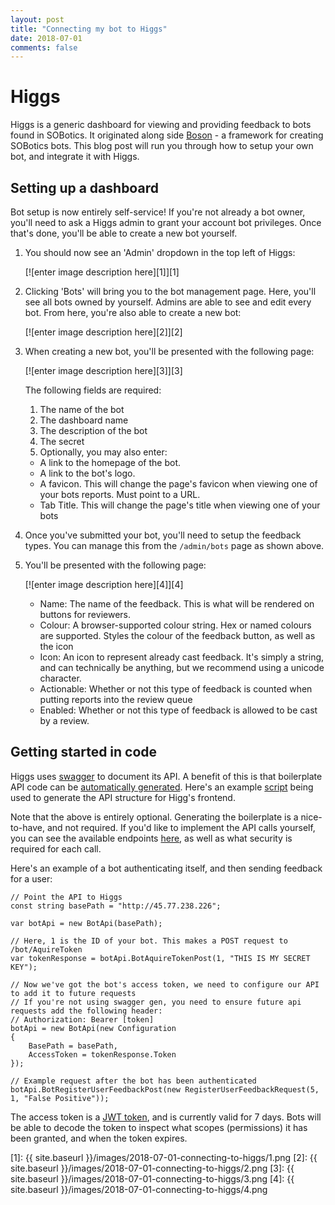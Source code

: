 ```yaml
---
layout: post
title: "Connecting my bot to Higgs"
date: 2018-07-01
comments: false
---
```


# Higgs

Higgs is a generic dashboard for viewing and providing feedback to bots found in SOBotics. It originated along side [Boson](https://github.com/SOBotics/Boson) - a framework for creating SOBotics bots. This blog post will run you through how to setup your own bot, and integrate it with Higgs.

## Setting up a dashboard

Bot setup is now entirely self-service! If you're not already a bot owner, you'll need to ask a Higgs admin to grant your account bot privileges. Once that's done, you'll be able to create a new bot yourself.

1. You should now see an 'Admin' dropdown in the top left of Higgs:

   [![enter image description here][1]][1]

2. Clicking 'Bots' will bring you to the bot management page. Here, you'll see all bots owned by yourself. Admins are able to see and edit every bot. From here, you're also able to create a new bot:

    [![enter image description here][2]][2]

3. When creating a new bot, you'll be presented with the following page:

    [![enter image description here][3]][3]

    The following fields are required: 

    1. The name of the bot
    2. The dashboard name
    3. The description of the bot
    4. The secret   
    5. Optionally, you may also enter:

    - A link to the homepage of the bot.
    - A link to the bot's logo.
    - A favicon. This will change the page's favicon when viewing one of your bots reports. Must point to a URL.
    - Tab Title. This will change the page's title when viewing one of your bots

2. Once you've submitted your bot, you'll need to setup the feedback types. You can manage this from the `/admin/bots` page as shown above.

3. You'll be presented with the following page:

    [![enter image description here][4]][4]

    - Name: The name of the feedback. This is what will be rendered on buttons for reviewers.
    - Colour: A browser-supported colour string. Hex or named colours are supported. Styles the colour of the feedback button, as well as the icon
    - Icon: An icon to represent already cast feedback. It's simply a string, and can technically be anything, but we recommend using a unicode character.
    - Actionable: Whether or not this type of feedback is counted when putting reports into the review queue
    - Enabled: Whether or not this type of feedback is allowed to be cast by a review.

## Getting started in code

Higgs uses [swagger](https://swagger.io/) to document its API. A benefit of this is that boilerplate API code can be [automatically generated](https://github.com/swagger-api/swagger-codegen).  Here's an example [script](https://github.com/SOBotics/Higgs/blob/master/GenerateUIAPI.bat) being used to generate the API structure for Higg's frontend.

Note that the above is entirely optional. Generating the boilerplate is a nice-to-have, and not required. If you'd like to implement the API calls yourself, you can see the available endpoints [here](http://45.77.238.226/swagger/), as well as what security is required for each call.

Here's an example of a bot authenticating itself, and then sending feedback for a user:

    // Point the API to Higgs
    const string basePath = "http://45.77.238.226";
    
    var botApi = new BotApi(basePath);
    
    // Here, 1 is the ID of your bot. This makes a POST request to /bot/AquireToken
    var tokenResponse = botApi.BotAquireTokenPost(1, "THIS IS MY SECRET KEY");
    
    // Now we've got the bot's access token, we need to configure our API to add it to future requests
    // If you're not using swagger gen, you need to ensure future api requests add the following header:
    // Authorization: Bearer [token]
    botApi = new BotApi(new Configuration
    {
        BasePath = basePath,
        AccessToken = tokenResponse.Token
    });
    
    // Example request after the bot has been authenticated
    botApi.BotRegisterUserFeedbackPost(new RegisterUserFeedbackRequest(5, 1, "False Positive"));

The access token is a [JWT token](https://jwt.io/), and is currently valid for 7 days. Bots will be able to decode the token to inspect what scopes (permissions) it has been granted, and when the token expires.


  [1]: {{ site.baseurl }}/images/2018-07-01-connecting-to-higgs/1.png
  [2]: {{ site.baseurl }}/images/2018-07-01-connecting-to-higgs/2.png
  [3]: {{ site.baseurl }}/images/2018-07-01-connecting-to-higgs/3.png
  [4]: {{ site.baseurl }}/images/2018-07-01-connecting-to-higgs/4.png
